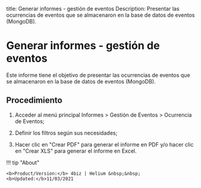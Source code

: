title: Generar informes - gestión de eventos
Description: Presentar las ocurrencias de eventos que se almacenaron en la base de datos de eventos (MongoDB).
# Generar informes - gestión de eventos

Este informe tiene el objetivo de presentar las ocurrencias de eventos que se
almacenaron en la base de datos de eventos (MongoDB).

Procedimiento
-----------------

1.  Acceder al menú principal Informes \> Gestión de Eventos \> Ocurrencia de
    Eventos;

2.  Definir los filtros según sus necesidades;

3.  Hacer clic en "Crear PDF" para generar el informe en PDF y/o hacer clic en
    "Crear XLS" para generar el informe en Excel.


!!! tip "About"

    <b>Product/Version:</b> 4biz | Helium &nbsp;&nbsp;
    <b>Updated:</b>11/03/2021
